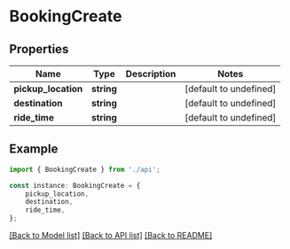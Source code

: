 # BookingCreate


## Properties

Name | Type | Description | Notes
------------ | ------------- | ------------- | -------------
**pickup_location** | **string** |  | [default to undefined]
**destination** | **string** |  | [default to undefined]
**ride_time** | **string** |  | [default to undefined]

## Example

```typescript
import { BookingCreate } from './api';

const instance: BookingCreate = {
    pickup_location,
    destination,
    ride_time,
};
```

[[Back to Model list]](../README.md#documentation-for-models) [[Back to API list]](../README.md#documentation-for-api-endpoints) [[Back to README]](../README.md)
